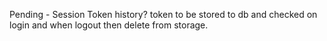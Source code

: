 Pending - Session Token history?
token to be stored to db and checked on login and when logout then delete from storage.

